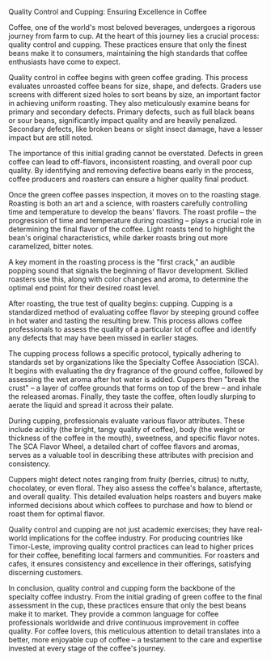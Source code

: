 Quality Control and Cupping: Ensuring Excellence in Coffee

Coffee, one of the world's most beloved beverages, undergoes a rigorous journey from farm to cup. At the heart of this journey lies a crucial process: quality control and cupping. These practices ensure that only the finest beans make it to consumers, maintaining the high standards that coffee enthusiasts have come to expect.

Quality control in coffee begins with green coffee grading. This process evaluates unroasted coffee beans for size, shape, and defects. Graders use screens with different sized holes to sort beans by size, an important factor in achieving uniform roasting. They also meticulously examine beans for primary and secondary defects. Primary defects, such as full black beans or sour beans, significantly impact quality and are heavily penalized. Secondary defects, like broken beans or slight insect damage, have a lesser impact but are still noted.

The importance of this initial grading cannot be overstated. Defects in green coffee can lead to off-flavors, inconsistent roasting, and overall poor cup quality. By identifying and removing defective beans early in the process, coffee producers and roasters can ensure a higher quality final product.

Once the green coffee passes inspection, it moves on to the roasting stage. Roasting is both an art and a science, with roasters carefully controlling time and temperature to develop the beans' flavors. The roast profile – the progression of time and temperature during roasting – plays a crucial role in determining the final flavor of the coffee. Light roasts tend to highlight the bean's original characteristics, while darker roasts bring out more caramelized, bitter notes.

A key moment in the roasting process is the "first crack," an audible popping sound that signals the beginning of flavor development. Skilled roasters use this, along with color changes and aroma, to determine the optimal end point for their desired roast level.

After roasting, the true test of quality begins: cupping. Cupping is a standardized method of evaluating coffee flavor by steeping ground coffee in hot water and tasting the resulting brew. This process allows coffee professionals to assess the quality of a particular lot of coffee and identify any defects that may have been missed in earlier stages.

The cupping process follows a specific protocol, typically adhering to standards set by organizations like the Specialty Coffee Association (SCA). It begins with evaluating the dry fragrance of the ground coffee, followed by assessing the wet aroma after hot water is added. Cuppers then "break the crust" – a layer of coffee grounds that forms on top of the brew – and inhale the released aromas. Finally, they taste the coffee, often loudly slurping to aerate the liquid and spread it across their palate.

During cupping, professionals evaluate various flavor attributes. These include acidity (the bright, tangy quality of coffee), body (the weight or thickness of the coffee in the mouth), sweetness, and specific flavor notes. The SCA Flavor Wheel, a detailed chart of coffee flavors and aromas, serves as a valuable tool in describing these attributes with precision and consistency.

Cuppers might detect notes ranging from fruity (berries, citrus) to nutty, chocolatey, or even floral. They also assess the coffee's balance, aftertaste, and overall quality. This detailed evaluation helps roasters and buyers make informed decisions about which coffees to purchase and how to blend or roast them for optimal flavor.

Quality control and cupping are not just academic exercises; they have real-world implications for the coffee industry. For producing countries like Timor-Leste, improving quality control practices can lead to higher prices for their coffee, benefiting local farmers and communities. For roasters and cafes, it ensures consistency and excellence in their offerings, satisfying discerning customers.

In conclusion, quality control and cupping form the backbone of the specialty coffee industry. From the initial grading of green coffee to the final assessment in the cup, these practices ensure that only the best beans make it to market. They provide a common language for coffee professionals worldwide and drive continuous improvement in coffee quality. For coffee lovers, this meticulous attention to detail translates into a better, more enjoyable cup of coffee – a testament to the care and expertise invested at every stage of the coffee's journey.